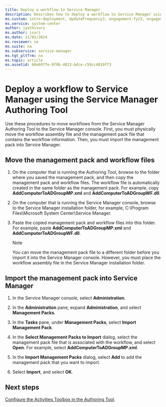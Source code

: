 ```yaml
---
title: Deploy a workflow to Service Manager
description: Describes how to deploy a workflow to Service Manager using the Service Manager Authoring Tool.
ms.custom: intro-deployment, UpdateFrequency3, engagement-fy23, engagement-fy24
ms.service: system-center
author: jyothisuri
ms.author: jsuri
ms.date: 11/01/2024
ms.reviewer: na
ms.suite: na
ms.subservice: service-manager
ms.tgt_pltfrm: na
ms.topic: article
ms.assetid: 68e697fe-9f0b-4813-bdce-c59cc4019ff3
---
```


# Deploy a workflow to Service Manager using the Service Manager Authoring Tool



Use these procedures to move workflows from the Service Manager Authoring Tool to the Service Manager console. First, you must physically move the workflow assembly file and the management pack file that contains the workflow information. Then, you must import the management pack into Service Manager.  

## Move the management pack and workflow files  

1. On the computer that is running the Authoring Tool, browse to the folder where you saved the management pack, and then copy the management pack and workflow files. The workflow file is automatically created in the same folder as the management pack. For example, copy **AddComputerToADGroupMP.xml** and **AddComputerToADGroupWF.dll**.  

2. On the computer that is running the Service Manager console, browse to the Service Manager installation folder, for example, C:\Program Files\Microsoft System Center\Service Manager.  

3. Paste the copied management pack and workflow files into this folder. For example, paste **AddComputerToADGroupMP.xml** and **AddComputerToADGroupWF.dll**.  

    > [!NOTE]  
    > You can move the management pack file to a different folder before you import it into the Service Manager console. However, you must place the workflow assembly file in the Service Manager installation folder.  

## Import the management pack into Service Manager  

1. In the Service Manager console, select **Administration**.  

2. In the **Administration** pane, expand **Administration**, and select **Management Packs**.  

3. In the **Tasks** pane, under **Management Packs**, select **Import Management Pack**.  

4. In the **Select Management Packs to Import** dialog, select the management pack file that is associated with the workflow, and select **Open**. For example, select **AddComputerToADGroupMP.xml**.  

5. In the **Import Management Packs** dialog, select **Add** to add the management pack that you want to import.  

6. Select **Import**, and select **OK**.  

## Next steps

[Configure the Activities Toolbox in the Authoring Tool](config-activities-toolbox.md).
